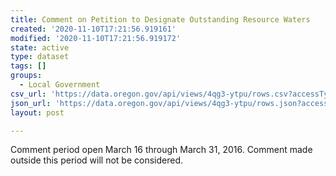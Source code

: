 ```yaml
---
title: Comment on Petition to Designate Outstanding Resource Waters
created: '2020-11-10T17:21:56.919161'
modified: '2020-11-10T17:21:56.919172'
state: active
type: dataset
tags: []
groups:
  - Local Government
csv_url: 'https://data.oregon.gov/api/views/4qg3-ytpu/rows.csv?accessType=DOWNLOAD'
json_url: 'https://data.oregon.gov/api/views/4qg3-ytpu/rows.json?accessType=DOWNLOAD'
layout: post

---
```

Comment period open March 16 through March 31, 2016. Comment made outside this period will not be considered.
